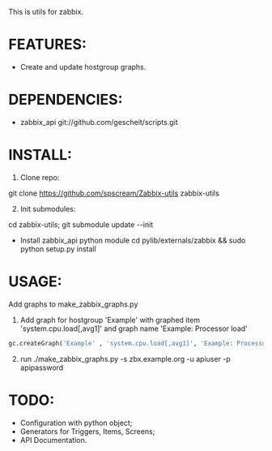 This is utils for zabbix.

# FEATURES:
- Create and update hostgroup graphs.

# DEPENDENCIES:
- zabbix_api git://github.com/gescheit/scripts.git

# INSTALL:
1. Clone repo:

git clone https://github.com/spscream/Zabbix-utils zabbix-utils

2. Init submodules:
  
cd zabbix-utils; git submodule update --init

- Install zabbix_api python module
  cd pylib/externals/zabbix && sudo python setup.py install

# USAGE:

Add graphs to make_zabbix_graphs.py

1. Add graph for hostgroup 'Example' with graphed item 'system.cpu.load[,avg1]' and graph name 'Example: Processor load'
```python
gc.createGraph('Example' , 'system.cpu.load[,avg1]', 'Example: Processor load')
```
2. run ./make_zabbix_graphs.py -s zbx.example.org -u apiuser -p apipassword

# TODO:
 - Configuration with python object;
 - Generators for Triggers, Items, Screens;
 - API Documentation.
